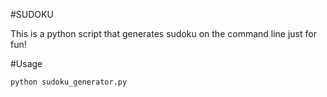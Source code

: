 #SUDOKU

This is a python script that generates sudoku on the command line just for fun!

#Usage

`python sudoku_generator.py`

